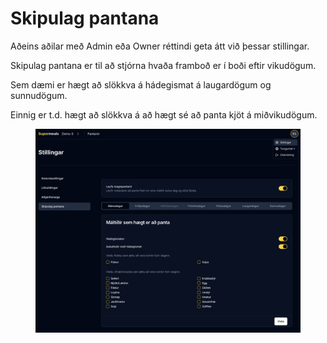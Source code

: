 # Skipulag pantana

Aðeins aðilar með Admin eða Owner réttindi geta átt við þessar stillingar.&#x20;

Skipulag pantana er til að stjórna hvaða framboð er í boði eftir vikudögum.&#x20;

Sem dæmi er hægt að slökkva á hádegismat á laugardögum og sunnudögum.&#x20;

Einnig er t.d. hægt að slökkva á að hægt sé að panta kjöt á miðvikudögum.&#x20;

<figure><img src="../../.gitbook/assets/Screenshot 2025-07-23 at 11.18.21.png" alt=""><figcaption></figcaption></figure>

